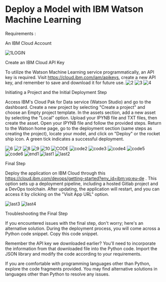 <html>
<body>
    <div class="container">
        <h1 class="title">Deploy a Model with IBM Watson Machine Learning</h1>
        <div class="section">
            <div class="section-title">Requirements : </div>
            <div class="section-content">
                <p>An IBM Cloud Account </p>
                
![1LOGIN](https://github.com/inessElahchaichi/DeploymentIBM/assets/115805947/abeb4de5-45da-425c-998d-e241cb936efa)
            </div>
        </div>
        <div class="section">
            <div class="section-title">Create an IBM Cloud API Key</div>
            <div class="section-content">
                <p>To utilize the Watson Machine Learning service programmatically, an API key is required. Visit https://cloud.ibm.com/iam/apikeys, create a new API key, and remember to save and download it for future use.
                ![2](https://github.com/inessElahchaichi/DeploymentIBM/assets/115805947/9dcd7884-1ad8-49d1-b8a8-bf5f136a0679)
                ![3](https://github.com/inessElahchaichi/DeploymentIBM/assets/115805947/15ea3fc8-c385-486b-a1ed-049b5a64afea)
                ![4](https://github.com/inessElahchaichi/DeploymentIBM/assets/115805947/7225353b-de83-44f2-a615-cc3e5b9f3ce1)
                </p>
            </div>
        </div>
        <div class="section">
            <div class="section-title">Initiating a Project and the Initial Deployment Step</div>
            <div class="section-content">
                <p>Access IBM's Cloud Pak for Data service (Watson Studio) and go to the dashboard. Create a new project by selecting "Create a project" and choose an Empty project template. In the assets section, add a new asset by selecting the "Local"
                    option. Upload your IPYNB file and TXT files, then create the asset. Open your IPYNB file and follow the provided steps. Return to the Watson home page, go to the deployment section (same steps as creating the project), locate your
                    model, and click on "Deploy" or the rocket ship icon. A green tick indicates a successful deployment.</p>

![6](https://github.com/inessElahchaichi/DeploymentIBM/assets/115805947/ff57120d-4de9-4924-b262-f4e57ad4be95)
![7](https://github.com/inessElahchaichi/DeploymentIBM/assets/115805947/3e4f0868-6c6b-4753-978c-d4baf4b5c4a9)
![8](https://github.com/inessElahchaichi/DeploymentIBM/assets/115805947/4ea2f854-2795-417d-a94b-400e3d2c558a)
![9](https://github.com/inessElahchaichi/DeploymentIBM/assets/115805947/4942791e-e5d1-428e-9f0e-6af6a424b945)
![10](https://github.com/inessElahchaichi/DeploymentIBM/assets/115805947/dbeac583-e7e5-4ec7-afc6-516ccf81f558)
![CODE](https://github.com/inessElahchaichi/DeploymentIBM/assets/115805947/f364ab3d-954e-4328-a845-f04885ea7bad)
![code2](https://github.com/inessElahchaichi/DeploymentIBM/assets/115805947/490c3afc-2da6-41e2-9ee0-a29c73189df0)
![code3](https://github.com/inessElahchaichi/DeploymentIBM/assets/115805947/fe3d67a2-84ee-4825-8f2c-3a70526b829b)
![code4](https://github.com/inessElahchaichi/DeploymentIBM/assets/115805947/73f0216e-e7fa-476e-9deb-dece3cdca19a)
![code5](https://github.com/inessElahchaichi/DeploymentIBM/assets/115805947/e5463059-96cf-4a4b-a1d1-0a1e70b4fca6)
![code6](https://github.com/inessElahchaichi/DeploymentIBM/assets/115805947/5878a46f-b755-4102-a6d1-41e347ad9b16)
![end1](https://github.com/inessElahchaichi/DeploymentIBM/assets/115805947/a02a8171-9e99-4022-901d-043c192868c3)
![last1](https://github.com/inessElahchaichi/DeploymentIBM/assets/115805947/8fdfe75f-715c-48d0-9e6e-dd5e55f13028)
![last2](https://github.com/inessElahchaichi/DeploymentIBM/assets/115805947/95d52eab-59ed-4aff-a8fe-952ba8e6632b)
            </div>
        </div>
        <div class="section">
            <div class="section-title">Final Step</div>
            <div class="section-content">
                <p>Deploy the application on IBM Cloud through this https://cloud.ibm.com/devops/getting-started?env_id=ibm:yp:eu-de . This option sets up a deployment pipeline, including a hosted Gitlab project and a DevOps toolchain. After updating, the application will restart, and you can access it by clicking on the "Visit App URL" option.</p>

![last3](https://github.com/inessElahchaichi/DeploymentIBM/assets/115805947/b990ed27-144f-4253-9abd-76dd93393976)
![last4](https://github.com/inessElahchaichi/DeploymentIBM/assets/115805947/7aeb8e30-b500-47f3-bec2-7f5598329a7b)
            </div>
        </div>
    </div>
<div class="section">
    <div class="section-title">Troubleshooting the Final Step </div>
    <div class="section-content">
        <p>If you encountered issues with the final step, don't worry; here's an alternative solution. During the deployment process, you will come across a Python code snippet. Copy this code snippet.</p>
        <p>Remember the API key we downloaded earlier? You'll need to incorporate the information from that downloaded file into the Python code. Import the JSON library and modify the code according to your requirements.</p>
        <p>If you are comfortable with programming languages other than Python, explore the code fragments provided. You may find alternative solutions in languages other than Python to resolve any issues.</p>
    </div>
</div> 
